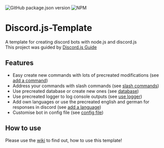![GitHub package.json version](https://img.shields.io/github/package-json/v/EliasSchaut/Discord-Bot-Template?style=flat-square)
![NPM](https://img.shields.io/npm/l/@elias.schaut/discord-bot-template?style=flat-square)

# Discord.js-Template
A template for creating discord bots with node.js and discord.js \
This project was guided by [Discord.js Guide](https://discordjs.guide/)


## Features
* Easy create new commands with lots of precreated modifications (see [add a command](https://github.com/EliasSchaut/Discord-Bot-Template/wiki/Add-a-command))
* Address your commands with slash commands (see [slash commands](https://github.com/EliasSchaut/Discord-Bot-Template/wiki/Add-a-slash-command))
* Use precreated database or create new ones (see [database](https://github.com/EliasSchaut/Discord-Bot-Template/wiki/Add-a-database))
* Use precreated logger to log console outputs (see [use logger](https://github.com/EliasSchaut/Discord-Bot-Template/wiki/Use-Logger))
* Add own languages or use the precreated english and german for responses in discord (see [add a language](https://github.com/EliasSchaut/Discord-Bot-Template/wiki/Add-a-language))
* Customise bot in config file (see [config file](https://github.com/EliasSchaut/Discord-Bot-Template/wiki/config-file))


## How to use
Please use the [wiki](https://github.com/EliasSchaut/Discord-Bot-Template/wiki) to find out, how to use this template!
